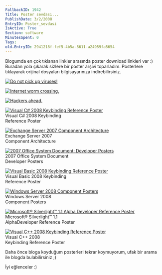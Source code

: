 ```yaml
---
FallbackID: 1942
Title: Poster sevdası...
PublishDate: 3/2/2008
EntryID: Poster_sevdasi
IsActive: True
Section: software
MinutesSpent: 0
Tags: 
old.EntryID: 2941218f-fef5-4b5a-8611-a24959fa5654
---
```

Blogumda en çok tıklanan linkler arasında poster download linkleri var
:) Buradan yola çıkarak sizlere bir poster arşivi toparladım. Posterlere
tıklayarak orijinal dosyaları bilgisayarınıza indirebilirsiniz.

[![Do not pick up
viruses!](media/Poster_sevdasi/02022008_1.jpg)](http://download.microsoft.com/download/0/1/c/01c230ab-162e-4c7f-a016-aa5f6e2b5ecb/Poster3.pdf)

[![Internet worm
crossing.](media/Poster_sevdasi/02022008_2.jpg)](http://download.microsoft.com/download/0/1/c/01c230ab-162e-4c7f-a016-aa5f6e2b5ecb/Poster1.pdf)

[![Hackers
ahead.](media/Poster_sevdasi/02022008_3.jpg)](http://download.microsoft.com/download/0/1/c/01c230ab-162e-4c7f-a016-aa5f6e2b5ecb/Poster2.pdf)

[![Visual C\# 2008 Keybinding Reference
Poster](media/Poster_sevdasi/02022008_4.jpg)](http://www.microsoft.com/downloads/details.aspx?FamilyID=e5f902a8-5bb5-4cc6-907e-472809749973&DisplayLang=en)\
Visual C\# 2008 Keybinding\
Reference Poster

[![Exchange Server 2007 Component
Architecture](media/Poster_sevdasi/02022008_5.jpg)](http://www.microsoft.com/downloads/details.aspx?FamilyID=fdcdf6e5-de47-4b58-8086-282101bcdde9&DisplayLang=en)\
Exchange Server 2007\
 Component Architecture

[![2007 Office System Document: Developer
Posters](media/Poster_sevdasi/02022008_6.jpg)](http://www.microsoft.com/downloads/details.aspx?FamilyID=771aeb45-9d27-4d1f-acd1-9b950637d64e&DisplayLang=en)\
2007 Office System Document\
 Developer Posters

[![Visual Basic 2008 Keybinding Reference
Poster](media/Poster_sevdasi/02022008_7.jpg)](http://www.microsoft.com/downloads/details.aspx?FamilyID=255b8cf1-f6bd-4b55-bb42-dd1a69315833&DisplayLang=en)\
Visual Basic 2008 Keybinding\
Reference Poster

[![Windows Server 2008 Component
Posters](media/Poster_sevdasi/02022008_8.jpg)](http://www.microsoft.com/downloads/details.aspx?FamilyID=c2b9e44e-0bbd-47cb-bc09-b3d48be7f867&DisplayLang=en)\
Windows Server 2008\
Component Posters

[![Microsoft® Silverlight™ 1.1 Alpha Developer Reference
Poster](media/Poster_sevdasi/02022008_9.jpg)](http://www.microsoft.com/downloads/details.aspx?FamilyID=811d8ad6-8d48-4684-b08c-686462d58a56&DisplayLang=en)\
Microsoft® Silverlight™ 1.1\
AlphaDeveloper Reference Poster

[![Visual C++ 2008 Keybinding Reference
Poster](media/Poster_sevdasi/02022008_10.jpg)](http://www.microsoft.com/downloads/details.aspx?FamilyID=4411bbfc-0e3c-42b3-bd05-af1d292c986f&DisplayLang=en)\
Visual C++ 2008\
Keybinding Reference Poster

Daha önce bloga koyduğum posterleri tekrar koymuyorum, ufak bir arama
ile blogda bulabilirsiniz ;)

İyi eğlenceler :)


